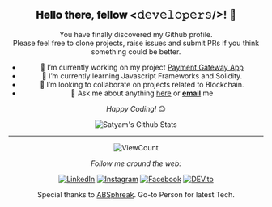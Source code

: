 <div align="center">
<h2> 𝐇𝐞𝐥𝐥𝐨 𝐭𝐡𝐞𝐫𝐞, 𝐟𝐞𝐥𝐥𝐨𝐰 <𝚍𝚎𝚟𝚎𝚕𝚘𝚙𝚎𝚛𝚜/>! 👋
</div>

<div align="center">

You have finally discovered my Github profile. <br>
Please feel free to clone projects, raise issues and submit PRs if you think something could be better.<br>
- 🔭 I’m currently working on my project [Payment Gateway App](https://github.com/satyamchaturvedi/Payment-Gateway-App)
- 🌱 I’m currently learning Javascript Frameworks and Solidity.
- 👯 I’m looking to collaborate on projects related to Blockchain.
- 💬 Ask me about anything [here](https://github.com/satyamchaturvedi/satyamchaturvedi/issues) or <a href="mailto:satyamchaturvedi217@gmail.com"><b>email</b></a> me

<i>Happy Coding!</i> 😊

</div>

<div align="center">

<img align="center" src="https://github-readme-stats.vercel.app/api?username=satyamchaturvedi&&show_icons=true&title_color=668d3c&icon_color=8ac926&text_color=daf7dc&bg_color=151515" alt="Satyam's Github Stats">

---
![ViewCount](https://views.whatilearened.today/views/github/satyamchaturvedi/satyamchaturvedi.svg)</br>

<i>Follow me around the web:</i><br>


<a href="https://www.linkedin.com/in/satchat217" target="_blank"><img src="https://img.shields.io/badge/LinkedIn-%230077B5.svg?&style=flat-square&logo=linkedin&logoColor=white" alt="LinkedIn"></a>
<a href="https://www.instagram.com/satyamchaturvedi" target="_blank"><img src="https://img.shields.io/badge/Instagram-%23E4405F.svg?&style=flat-square&logo=instagram&logoColor=white" alt="Instagram"></a>
<a href="https://www.facebook.com/satchat217" target="_blank"><img src="https://img.shields.io/badge/Facebook-%231877F2.svg?&style=flat-square&logo=facebook&logoColor=white" alt="Facebook"></a>
<a href="https://dev.to/satyamchaturvedi" target="_blank"><img src="https://img.shields.io/badge/DEV-%230A0A0A.svg?&style=flat-square&logo=DEV.to&logoColor=white" alt="DEV.to"></a>

Special thanks to [ABSphreak](https://www.github.com/absphreak).
Go-to Person for latest Tech.

</div>



<!--
**satyamchaturvedi/satyamchaturvedi** is a ✨ _special_ ✨ repository because its `README.md` (this file) appears on your GitHub profile.

Here are some ideas to get you started:

- 🔭 I’m currently working on ...
- 🌱 I’m currently learning ...
- 👯 I’m looking to collaborate on ...
- 🤔 I’m looking for help with ...
- 💬 Ask me about ...
- 📫 How to reach me: ...
- 😄 Pronouns: ...
- ⚡ Fun fact: ...
-->
